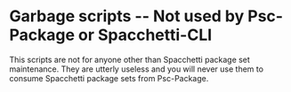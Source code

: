 # Garbage scripts -- Not used by Psc-Package or Spacchetti-CLI

This scripts are not for anyone other than Spacchetti package set maintenance. They are utterly useless and you will never use them to consume Spacchetti package sets from Psc-Package.
